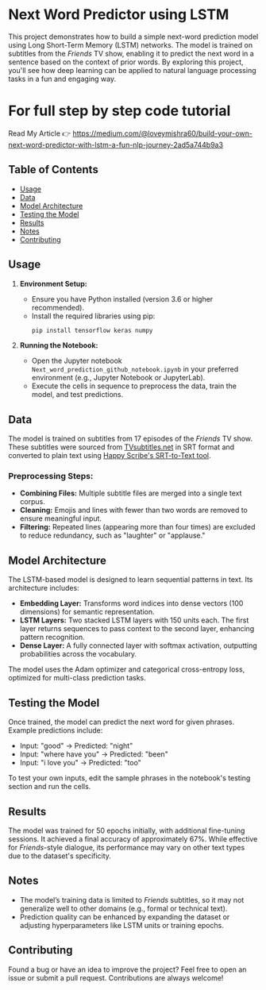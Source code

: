 # Next Word Predictor using LSTM

This project demonstrates how to build a simple next-word prediction model using Long Short-Term Memory (LSTM) networks. The model is trained on subtitles from the *Friends* TV show, enabling it to predict the next word in a sentence based on the context of prior words. By exploring this project, you'll see how deep learning can be applied to natural language processing tasks in a fun and engaging way.

# For full step by step code tutorial
Read My Article 👉 https://medium.com/@loveymishra60/build-your-own-next-word-predictor-with-lstm-a-fun-nlp-journey-2ad5a744b9a3


## Table of Contents

- [Usage](#usage)
- [Data](#data)
- [Model Architecture](#model-architecture)
- [Testing the Model](#testing-the-model)
- [Results](#results)
- [Notes](#notes)
- [Contributing](#contributing)

## Usage

1. **Environment Setup:**
   - Ensure you have Python installed (version 3.6 or higher recommended).
   - Install the required libraries using pip:
     ```bash
     pip install tensorflow keras numpy
     ```

2. **Running the Notebook:**
   - Open the Jupyter notebook `Next_word_prediction_github_notebook.ipynb` in your preferred environment (e.g., Jupyter Notebook or JupyterLab).
   - Execute the cells in sequence to preprocess the data, train the model, and test predictions.

## Data

The model is trained on subtitles from 17 episodes of the *Friends* TV show. These subtitles were sourced from [TVsubtitles.net](https://www.tvsubtitles.net/subtitle-65-10-en.html) in SRT format and converted to plain text using [Happy Scribe's SRT-to-Text tool](https://www.happyscribe.com/subtitle-tools/convert-srt-to-text).

### Preprocessing Steps:
- **Combining Files:** Multiple subtitle files are merged into a single text corpus.
- **Cleaning:** Emojis and lines with fewer than two words are removed to ensure meaningful input.
- **Filtering:** Repeated lines (appearing more than four times) are excluded to reduce redundancy, such as "laughter" or "applause."

## Model Architecture

The LSTM-based model is designed to learn sequential patterns in text. Its architecture includes:

- **Embedding Layer:** Transforms word indices into dense vectors (100 dimensions) for semantic representation.
- **LSTM Layers:** Two stacked LSTM layers with 150 units each. The first layer returns sequences to pass context to the second layer, enhancing pattern recognition.
- **Dense Layer:** A fully connected layer with softmax activation, outputting probabilities across the vocabulary.

The model uses the Adam optimizer and categorical cross-entropy loss, optimized for multi-class prediction tasks.

## Testing the Model

Once trained, the model can predict the next word for given phrases. Example predictions include:

- Input: "good" → Predicted: "night"
- Input: "where have you" → Predicted: "been"
- Input: "i love you" → Predicted: "too"

To test your own inputs, edit the sample phrases in the notebook's testing section and run the cells.

## Results

The model was trained for 50 epochs initially, with additional fine-tuning sessions. It achieved a final accuracy of approximately 67%. While effective for *Friends*-style dialogue, its performance may vary on other text types due to the dataset's specificity.

## Notes

- The model’s training data is limited to *Friends* subtitles, so it may not generalize well to other domains (e.g., formal or technical text).
- Prediction quality can be enhanced by expanding the dataset or adjusting hyperparameters like LSTM units or training epochs.

## Contributing

Found a bug or have an idea to improve the project? Feel free to open an issue or submit a pull request. Contributions are always welcome!
